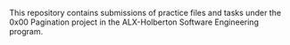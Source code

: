 This repository contains submissions of practice files and tasks under the 0x00 Pagination project in the ALX-Holberton Software Engineering program.
